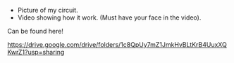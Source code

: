 * Picture of my circuit.
* Video showing how it work. (Must have your face in the video).

Can be found here!

https://drive.google.com/drive/folders/1c8QpUy7mZ1JmkHvBLtKrB4UuxXQKwrZ1?usp=sharing
